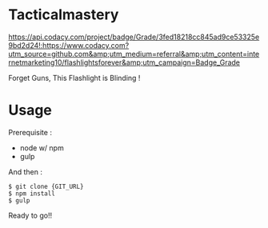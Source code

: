 Tacticalmastery
==================

https://api.codacy.com/project/badge/Grade/3fed18218cc845ad9ce53325e9bd2d24!:https://www.codacy.com?utm_source=github.com&amp;utm_medium=referral&amp;utm_content=internetmarketing10/flashlightsforever&amp;utm_campaign=Badge_Grade


Forget Guns, This Flashlight is Blinding !

Usage
==================
Prerequisite :
- node w/ npm
- gulp

And then :

```
$ git clone {GIT_URL}
$ npm install
$ gulp
```

Ready to go!!

